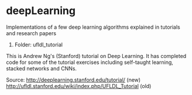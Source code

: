 # deepLearning
Implementations of a few deep learning algorithms explained in tutorials and research papers

1. Folder: ufldl_tutorial

This is Andrew Ng's (Stanford) tutorial on Deep Learning. It has completed code for some of the tutorial exercises including self-taught learning, stacked networks and CNNs.

Source: 
http://deeplearning.stanford.edu/tutorial/ (new) 
http://ufldl.stanford.edu/wiki/index.php/UFLDL_Tutorial (old)
